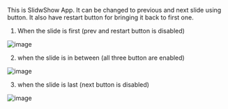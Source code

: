 This is SlidwShow App. It can be changed to previous and next slide using button. It also have restart button for bringing it back to first one.

1) When the slide is first (prev and restart button is disabled)

![image](https://user-images.githubusercontent.com/98461795/151230506-88173061-e30c-4c6e-aed1-54b827d8210a.png)

2) when the slide is in between (all three button are enabled)

![image](https://user-images.githubusercontent.com/98461795/151230635-b0e8c49b-fe1a-4d76-a662-1b996709b6e4.png)

3) when the slide is last (next button is disabled)

![image](https://user-images.githubusercontent.com/98461795/151230677-fdec5538-8c60-495e-b910-d3c9d63d4ac9.png)



